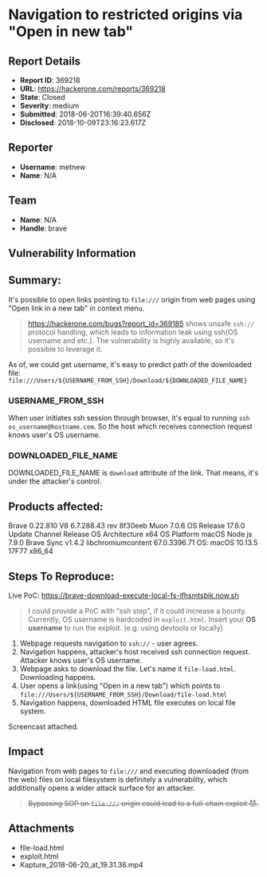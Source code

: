 # Navigation to restricted origins via "Open in new tab"

## Report Details
- **Report ID**: 369218
- **URL**: https://hackerone.com/reports/369218
- **State**: Closed
- **Severity**: medium
- **Submitted**: 2018-06-20T16:39:40.656Z
- **Disclosed**: 2018-10-09T23:16:23.617Z

## Reporter
- **Username**: metnew
- **Name**: N/A

## Team
- **Name**: N/A
- **Handle**: brave

## Vulnerability Information
## Summary:

It's possible to open links pointing to `file:///` origin from web pages using "Open link in a new tab" in context menu.

> https://hackerone.com/bugs?report_id=369185 shows unsafe `ssh://` protocol handling, which leads to information leak using ssh(OS username and etc.). The vulnerability is highly available, so it's possible to leverage it.

As of, we could get username, it's easy to predict path of the downloaded file:
`file:///Users/${USERNAME_FROM_SSH}/Download/${DOWNLOADED_FILE_NAME}`

### USERNAME_FROM_SSH 

When user initiates ssh session through browser, it's equal to running `ssh os_username@hostname.com`. So the host which receives connection request knows user's OS username.

### DOWNLOADED_FILE_NAME 

DOWNLOADED_FILE_NAME is `download` attribute of the link. That means, it's under the attacker's control.

## Products affected: 

Brave 0.22.810
V8 6.7.288.43
rev 8f30eeb
Muon 7.0.6
OS Release 17.6.0
Update Channel Release
OS Architecture x64
OS Platform macOS
Node.js 7.9.0
Brave Sync v1.4.2
libchromiumcontent 67.0.3396.71
OS: macOS 10.13.5 17F77 x86_64

## Steps To Reproduce:

Live PoC: https://brave-download-execute-local-fs-ifhsmtsbik.now.sh

> I could provide a PoC with "ssh step", if it could increase a bounty. Currently, OS username is hardcoded in `exploit.html`. Insert your **OS username** to run the exploit. (e.g. using devtools or locally)

1. Webpage requests navigation to `ssh://` -  user agrees.
2. Navigation happens, attacker's host received ssh connection request. Attacker knows user's OS username.
3. Webpage asks to download the file. Let's name it `file-load.html`. Downloading happens.
4. User opens a link(using "Open in a new tab") which points to `file:///Users/${USERNAME_FROM_SSH}/Download/file-load.html`
5. Navigation happens, downloaded HTML file executes on local file system.

Screencast attached.

## Impact

Navigation from web pages to `file:///` and executing downloaded (from the web) files on local filesystem is definitely a vulnerability, which additionally opens a wider attack surface for an attacker. 

> ~~Bypassing SOP on `file:///` origin could lead to a full-chain exploit 😈.~~

## Attachments
- file-load.html
- exploit.html
- Kapture_2018-06-20_at_19.31.36.mp4
